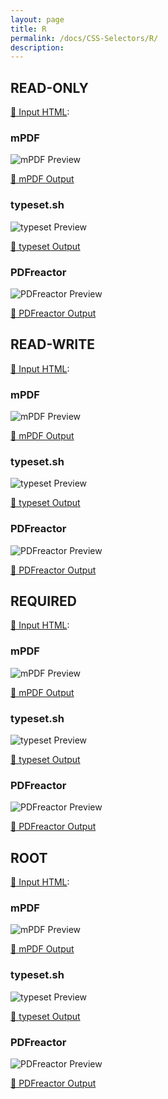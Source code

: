 ```yaml
---
layout: page
title: R
permalink: /docs/CSS-Selectors/R/
description: 
---
```




## READ-ONLY

[📄 Input HTML](/html/CSS%20Selectors/R/read-only.html):

### mPDF
![mPDF Preview](mpdf__html_CSS_Selectors_R_read-only.html.png) 

[📕 mPDF Output](mpdf__html_CSS_Selectors_R_read-only.html.pdf)

### typeset.sh
![typeset Preview](typeset__html_CSS_Selectors_R_read-only.html.png) 

[📕 typeset Output](typeset__html_CSS_Selectors_R_read-only.html.pdf)

### PDFreactor
![PDFreactor Preview](pdfreactor__html_CSS_Selectors_R_read-only.html.png) 

[📕 PDFreactor Output](pdfreactor__html_CSS_Selectors_R_read-only.html.pdf)

## READ-WRITE

[📄 Input HTML](/html/CSS%20Selectors/R/read-write.html):

### mPDF
![mPDF Preview](mpdf__html_CSS_Selectors_R_read-write.html.png) 

[📕 mPDF Output](mpdf__html_CSS_Selectors_R_read-write.html.pdf)

### typeset.sh
![typeset Preview](typeset__html_CSS_Selectors_R_read-write.html.png) 

[📕 typeset Output](typeset__html_CSS_Selectors_R_read-write.html.pdf)

### PDFreactor
![PDFreactor Preview](pdfreactor__html_CSS_Selectors_R_read-write.html.png) 

[📕 PDFreactor Output](pdfreactor__html_CSS_Selectors_R_read-write.html.pdf)

## REQUIRED

[📄 Input HTML](/html/CSS%20Selectors/R/required.html):

### mPDF
![mPDF Preview](mpdf__html_CSS_Selectors_R_required.html.png) 

[📕 mPDF Output](mpdf__html_CSS_Selectors_R_required.html.pdf)

### typeset.sh
![typeset Preview](typeset__html_CSS_Selectors_R_required.html.png) 

[📕 typeset Output](typeset__html_CSS_Selectors_R_required.html.pdf)

### PDFreactor
![PDFreactor Preview](pdfreactor__html_CSS_Selectors_R_required.html.png) 

[📕 PDFreactor Output](pdfreactor__html_CSS_Selectors_R_required.html.pdf)

## ROOT

[📄 Input HTML](/html/CSS%20Selectors/R/root.html):

### mPDF
![mPDF Preview](mpdf__html_CSS_Selectors_R_root.html.png) 

[📕 mPDF Output](mpdf__html_CSS_Selectors_R_root.html.pdf)

### typeset.sh
![typeset Preview](typeset__html_CSS_Selectors_R_root.html.png) 

[📕 typeset Output](typeset__html_CSS_Selectors_R_root.html.pdf)

### PDFreactor
![PDFreactor Preview](pdfreactor__html_CSS_Selectors_R_root.html.png) 

[📕 PDFreactor Output](pdfreactor__html_CSS_Selectors_R_root.html.pdf)


